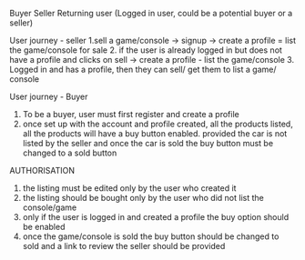 Buyer
Seller
Returning user (Logged in user, could be a potential buyer or a seller)

User journey - seller
1.sell a game/console -> signup -> create a profile = list the game/console for sale
2. if the user is already logged in but does not have a profile and clicks on sell -> create a profile - list the game/console
3. Logged in and has a profile, then they can sell/ get them to list a game/ console

User journey - Buyer

1. To be a buyer, user must first register and create a profile
2. once set up with the account and profile created, all the products listed, all the products will have a buy button enabled. provided the car is not listed by the seller and once the car is sold the buy button must be changed to a sold button

AUTHORISATION
1. the listing must be edited only by the user who created it
2. the listing should be bought only by the user who did not list the console/game
3. only if the user is logged in and created a profile the buy option should be enabled
4. once the game/console is sold the buy button should be changed to sold and a link to review the seller should be provided